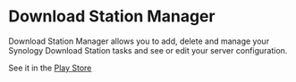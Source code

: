 # Download Station Manager

Download Station Manager allows you to add, delete and manage your Synology Download Station tasks and see or edit your server configuration.

See it in the [Play Store](https://play.google.com/store/apps/details?id=net.imatruck.dsmanager)

